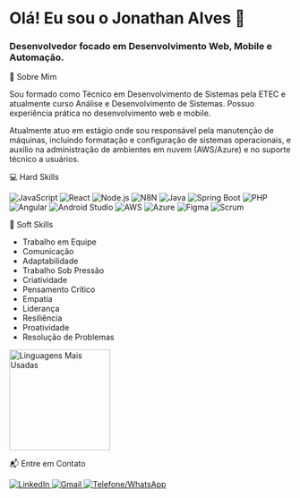 <!-- 1. SEÇÃO "HERO" / SAUDAÇÃO -->

<h1 align="left">Olá! Eu sou o Jonathan Alves 👋</h1>
<h3 align="left">Desenvolvedor focado em Desenvolvimento Web, Mobile e Automação.</h3>

<!-- 2. SEÇÃO "SOBRE MIM" -->

🚀 Sobre Mim

<p align="left">
Sou formado como Técnico em Desenvolvimento de Sistemas pela ETEC e atualmente curso Análise e Desenvolvimento de Sistemas. Possuo experiência prática no desenvolvimento web e mobile.







Atualmente atuo em estágio onde sou responsável pela manutenção de máquinas, incluindo formatação e configuração de sistemas operacionais, e auxilio na administração de ambientes em nuvem (AWS/Azure) e no suporte técnico a usuários.
</p>

<!-- 3. SEÇÃO "HARD SKILLS" (Atualizada e Corrigida) -->

💻 Hard Skills

<p align="left">
<img src="https://www.google.com/search?q=https://img.shields.io/badge/JavaScript-F7DF1E%3Fstyle%3Dfor-the-badge%26logo%3Djavascript%26logoColor%3Dblack" alt="JavaScript"/>
<img src="https://www.google.com/search?q=https://img.shields.io/badge/React-61DAFB%3Fstyle%3Dfor-the-badge%26logo%3Dreact%26logoColor%3Dblack" alt="React"/>
<img src="https://www.google.com/search?q=https://img.shields.io/badge/Node.js-339933%3Fstyle%3Dfor-the-badge%26logo%3Dnode.js%26logoColor%3Dwhite" alt="Node.js"/>
<img src="https://www.google.com/search?q=https://img.shields.io/badge/N8N-1A1A1A%3Fstyle%3Dfor-the-badge%26logo%3Dn8n%26logoColor%3Dwhite" alt="N8N"/>
<img src="https://www.google.com/search?q=https://img.shields.io/badge/Java-007396%3Fstyle%3Dfor-the-badge%26logo%3Djava%26logoColor%3Dwhite" alt="Java"/>
<img src="https://www.google.com/search?q=https://img.shields.io/badge/Spring_Boot-6DB33F%3Fstyle%3Dfor-the-badge%26logo%3Dspring%26logoColor%3Dwhite" alt="Spring Boot"/>
<img src="https://www.google.com/search?q=https://img.shields.io/badge/PHP-777BB4%3Fstyle%3Dfor-the-badge%26logo%3Dphp%26logoColor%3Dwhite" alt="PHP"/>
<img src="https://img.shields.io/badge/Angular-DD0031?style=for-the-badge&logo=angular&logoColor=white" alt="Angular"/>
<img src="https://www.google.com/search?q=https://img.shields.io/badge/Android_Studio-3DDC84%3Fstyle%3Dfor-the-badge%26logo%3Dandroid-studio%26logoColor%3Dwhite" alt="Android Studio"/>
<img src="https://www.google.com/search?q=https://img.shields.io/badge/Amazon_AWS-232F3E%3Fstyle%3Dfor-the-badge%26logo%3Damazon-aws%26logoColor%3Dwhite" alt="AWS"/>
<img src="https://www.google.com/search?q=https://img.shields.io/badge/Microsoft_Azure-0078D4%3Fstyle%3Dfor-the-badge%26logo%3Dmicrosoft-azure%26logoColor%3Dwhite" alt="Azure"/>
<img src="https://img.shields.io/badge/Figma-F24E1E?style=for-the-badge&logo=figma&logoColor=white" alt="Figma"/>
<img src="https://www.google.com/search?q=https://img.shields.io/badge/Scrum-0078D4%3Fstyle%3Dfor-the-badge%26logo%3Dscrum%26logoColor%3Dwhite" alt="Scrum"/>
</p>




<!-- 4. NOVA SEÇÃO "SOFT SKILLS" -->

🤝 Soft Skills

<ul>
<li>Trabalho em Equipe</li>
<li>Comunicação</li>
<li>Adaptabilidade</li>
<li>Trabalho Sob Pressão</li>
<li>Criatividade</li>
<li>Pensamento Crítico</li>
<li>Empatia</li>
<li>Liderança</li>
<li>Resiliência</li>
<li>Proatividade</li>
<li>Resolução de Problemas</li>
</ul>






<a href="https://github.com/JonathanAlves05">
<img
height="180em"
src="https://www.google.com/search?q=https://github-readme-stats.vercel.app/api/top-langs/%3Fusername%3DJonathanAlves05%26layout%3Dcompact%26theme%3Ddark%26bg_color%3D1a1a1a%26title_color%3D00C0FF%26text_color%3De0e0e0%26border_radius%3D8%26border_color%3D00000000"
alt="Linguagens Mais Usadas"
/>
</a>
</div>



<!-- 6. SEÇÃO "CONTATO" (com badges) -->

📬 Entre em Contato

<p align="left">
<a href="https://www.google.com/search?q=https://www.linkedin.com/in/jonathan-alves-rodrigues-867160241/" target="_blank">
<img src="https://www.google.com/search?q=https://img.shields.io/badge/LinkedIn-0077B5%3Fstyle%3Dfor-the-badge%26logo%3Dlinkedin%26logoColor%3Dwhite" alt="LinkedIn"/>
</a>
<a href="mailto:jarprodrigues05@gmail.com" target="_blank">
<img src="httpsG://img.shields.io/badge/Gmail-D14836?style=for-the-badge&logo=gmail&logoColor=white" alt="Gmail"/>
</a>
<a href="https://www.google.com/search?q=https://wa.me/5511958213894" target="_blank">
<!-- Usei a cor de destaque do seu portfólio aqui -->
<img src="https://www.google.com/search?q=https://img.shields.io/badge/WhatsApp-00C0FF%3Fstyle%3Dfor-the-badge%26logo%3Dwhatsapp%26logoColor%3Dwhite" alt="Telefone/WhatsApp"/>
</a>
</p>
